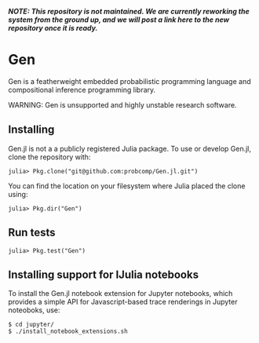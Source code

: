 ***NOTE: This repository is not maintained. We are currently reworking the system from the ground up, and we will post a link here to the new repository once it is ready.***

# Gen

Gen is a featherweight embedded probabilistic programming language and compositional inference programming library.

WARNING: Gen is unsupported and highly unstable research software.

## Installing
Gen.jl is not a a publicly registered Julia package.
To use or develop Gen.jl, clone the repository with:
```
julia> Pkg.clone("git@github.com:probcomp/Gen.jl.git")
```
You can find the location on your filesystem where Julia placed the clone using:
```
julia> Pkg.dir("Gen")
```

## Run tests
```
julia> Pkg.test("Gen")
```

## Installing support for IJulia notebooks

To install the Gen.jl notebook extension for Jupyter notebooks, which provides
a simple API for Javascript-based trace renderings in Jupyter noteoboks, use:

```
$ cd jupyter/
$ ./install_notebook_extensions.sh
```
